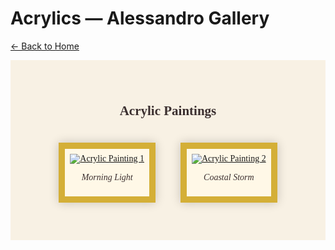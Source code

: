 # Acrylics — Alessandro Gallery

[← Back to Home](README.md)

<div style="background-color:#f8f1e4; color:#3b2f2f; font-family:'Garamond', serif; padding:40px; text-align:center;">

## Acrylic Paintings

<div style="display:flex; flex-wrap:wrap; justify-content:center;">

<div style="display:inline-block; border:10px solid #d4af37; padding:8px; margin:20px; box-shadow:0 0 15px rgba(0,0,0,0.2); background-color:#fff8e7;">
  <a href="images/acrylic1.jpg" target="_blank">
    <img src="images/acrylic1.jpg" alt="Acrylic Painting 1" style="max-width:300px; display:block;">
  </a>
  <p style="text-align:center; font-style:italic;">Morning Light</p>
</div>

<div style="display:inline-block; border:10px solid #d4af37; padding:8px; margin:20px; box-shadow:0 0 15px rgba(0,0,0,0.2); background-color:#fff8e7;">
  <a href="images/acrylic2.jpg" target="_blank">
    <img src="images/acrylic2.jpg" alt="Acrylic Painting 2" style="max-width:300px; display:block;">
  </a>
  <p style="text-align:center; font-style:italic;">Coastal Storm</p>
</div>

</div>
</div>
